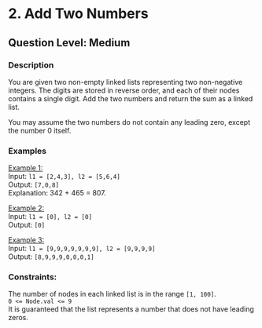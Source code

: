 # 2. Add Two Numbers
## Question Level: Medium
### <b>Description</b>
You are given two non-empty linked lists representing two non-negative integers. The digits are stored in reverse order, and each of their nodes contains a single digit. Add the two numbers and return the sum as a linked list.

You may assume the two numbers do not contain any leading zero, except the number 0 itself.

### <b>Examples</b>
<u>Example 1:</u><br>
Input: ``l1 = [2,4,3], l2 = [5,6,4]``<br>
Output: ``[7,0,8]``<br>
Explanation: 342 + 465 = 807.<br>

<u>Example 2:</u><br>
Input: ``l1 = [0], l2 = [0]``<br>
Output: ``[0]``<br>

<u>Example 3:</u><br>
Input: ``l1 = [9,9,9,9,9,9,9], l2 = [9,9,9,9]``<br>
Output: ``[8,9,9,9,0,0,0,1]``<br>

### <b>Constraints:</b>

The number of nodes in each linked list is in the range     ``[1, 100]``.<br>
``0 <= Node.val <= 9``<br>
It is guaranteed that the list represents a number that does not have leading zeros.